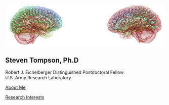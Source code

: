 
![brain_logo](static/Picture4.png)

## Steven Tompson, Ph.D

Robert J. Eichelberger Distinguished Postdoctoral Fellow  
U.S. Army Research Laboratory  

<a href="https://stompson26.github.io/about">About Me</a>
<p></p>
<a href="https://stompson26.github.io/research">Research Interests</a>
<p></p>